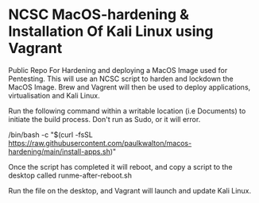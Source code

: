 # NCSC MacOS-hardening & Installation Of Kali Linux using Vagrant
Public Repo For Hardening and deploying a MacOS Image used for Pentesting.
This will use an NCSC script to harden and lockdown the MacOS Image. Brew and Vagrent will then be used to deploy applications, virtualisation and Kali Linux.

Run the following command within a writable location (i.e Documents) to initiate the build process. Don't run as Sudo, or it will error.

/bin/bash -c "$(curl -fsSL https://raw.githubusercontent.com/paulkwalton/macos-hardening/main/install-apps.sh)"

Once the script has completed it will reboot, and copy a script to the desktop called runme-after-reboot.sh

Run the file on the desktop, and Vagrant will launch and update Kali Linux.
